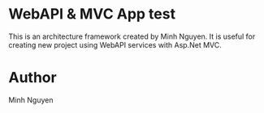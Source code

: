 # WebAPI & MVC App test

This is an architecture framework created by Minh Nguyen.
It is useful for creating new project using WebAPI services with Asp.Net MVC.

# Author
 Minh Nguyen
